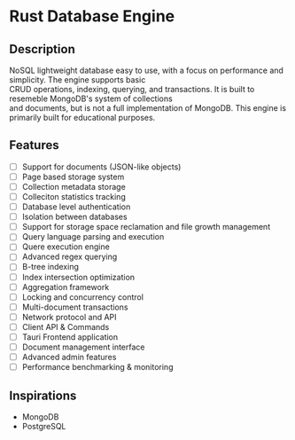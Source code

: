 # Rust Database Engine

## Description
NoSQL lightweight database easy to use, with a focus on performance and simplicity. The engine supports basic  
CRUD operations, indexing, querying, and transactions. It is built to resemeble MongoDB's system of collections  
and documents, but is not a full implementation of MongoDB. This engine is primarily built for educational purposes.

## Features
- [ ] Support for documents (JSON-like objects)
- [ ] Page based storage system
- [ ] Collection metadata storage
- [ ] Colleciton statistics tracking
- [ ] Database level authentication
- [ ] Isolation between databases
- [ ] Support for storage space reclamation and file growth management
- [ ] Query language parsing and execution
- [ ] Quere execution engine
- [ ] Advanced regex querying
- [ ] B-tree indexing
- [ ] Index intersection optimization
- [ ] Aggregation framework
- [ ] Locking and concurrency control
- [ ] Multi-document transactions
- [ ] Network protocol and API
- [ ] Client API & Commands
- [ ] Tauri Frontend application
- [ ] Document management interface
- [ ] Advanced admin features
- [ ] Performance benchmarking & monitoring

## Inspirations
- MongoDB
- PostgreSQL
